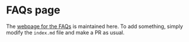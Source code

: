 # FAQs page

The [webpage for the FAQs](https://cms-analysis.github.io/flashgg/) is maintained here. 
To add something, simply modify the `index.md` file and make a PR as usual. 
